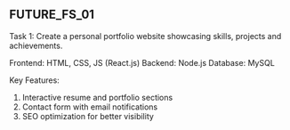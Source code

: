 ## FUTURE_FS_01

Task 1: Create a personal portfolio website showcasing skills, projects and achievements.

Frontend: HTML, CSS, JS (React.js)
Backend: Node.js
Database: MySQL

Key Features:

1. Interactive resume and portfolio sections
2. Contact form with email notifications
3. SEO optimization for better visibility


